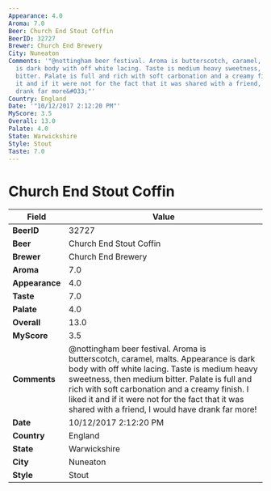 ```yaml
---
Appearance: 4.0
Aroma: 7.0
Beer: Church End Stout Coffin
BeerID: 32727
Brewer: Church End Brewery
City: Nuneaton
Comments: '"@nottingham beer festival. Aroma is butterscotch, caramel, malts. Appearance
  is dark body with off white lacing. Taste is medium heavy sweetness, then medium
  bitter. Palate is full and rich with soft carbonation and a creamy finish. I liked
  it and if it were not for the fact that it was shared with a friend, I would have
  drank far more&#033;"'
Country: England
Date: '"10/12/2017 2:12:20 PM"'
MyScore: 3.5
Overall: 13.0
Palate: 4.0
State: Warwickshire
Style: Stout
Taste: 7.0
---
```


# Church End Stout Coffin

| Field         | Value |
|---------------|-------|
| **BeerID** | 32727 |
| **Beer** | Church End Stout Coffin |
| **Brewer** | Church End Brewery |
| **Aroma** | 7.0 |
| **Appearance** | 4.0 |
| **Taste** | 7.0 |
| **Palate** | 4.0 |
| **Overall** | 13.0 |
| **MyScore** | 3.5 |
| **Comments** | @nottingham beer festival. Aroma is butterscotch, caramel, malts. Appearance is dark body with off white lacing. Taste is medium heavy sweetness, then medium bitter. Palate is full and rich with soft carbonation and a creamy finish. I liked it and if it were not for the fact that it was shared with a friend, I would have drank far more&#033; |
| **Date** | 10/12/2017 2:12:20 PM |
| **Country** | England |
| **State** | Warwickshire |
| **City** | Nuneaton |
| **Style** | Stout |
